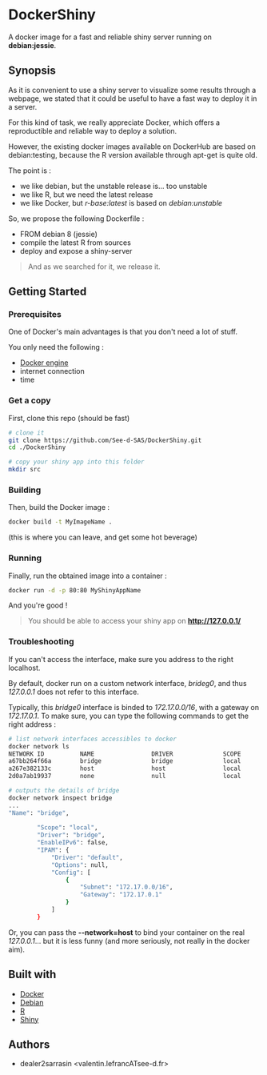 # DockerShiny

A docker image for a fast and reliable shiny server running on **debian:jessie**.

## Synopsis

As it is convenient to use a shiny server to visualize some results through a webpage, we stated that it could be useful to have a fast way to deploy it in a server.

For this kind of task, we really appreciate Docker, which offers a reproductible and reliable way to deploy a solution.

However, the existing docker images available on DockerHub are based on debian:testing, because the R version available through apt-get is quite old.

The point is :
- we like debian, but the unstable release is... too unstable
- we like R, but we need the latest release
- we like Docker, but *r-base:latest* is based on *debian:unstable*

So, we propose the following Dockerfile : 
- FROM debian 8 (jessie)
- compile the latest R from sources
- deploy and expose a shiny-server

> And as we searched for it, we release it.

## Getting Started

### Prerequisites

One of Docker's main advantages is that you don't need a lot of stuff. 

You only need the following : 

- [Docker engine](https://store.docker.com/search?type=edition&offering=community)
- internet connection
- time

### Get a copy

First, clone this repo (should be fast)

```bash
# clone it
git clone https://github.com/See-d-SAS/DockerShiny.git
cd ./DockerShiny

# copy your shiny app into this folder
mkdir src
```

### Building

Then, build the Docker image : 

```bash
docker build -t MyImageName .
```

(this is where you can leave, and get some hot beverage)

### Running

Finally, run the obtained image into a container : 

```bash
docker run -d -p 80:80 MyShinyAppName
```

And you're good !
> You should be able to access your shiny app on **http://127.0.0.1/**

### Troubleshooting

If you can't access the interface, make sure you address to the right localhost.

By default, docker run on a custom network interface, *brideg0*, and thus *127.0.0.1* does not refer to this interface.

Typically, this *bridge0* interface is binded to *172.17.0.0/16*, with a gateway on *172.17.0.1*.
To make sure, you can type the following commands to get the right address : 

```bash
# list network interfaces accessibles to docker
docker network ls
NETWORK ID          NAME                DRIVER              SCOPE
a67bb264f66a        bridge              bridge              local
a267e382133c        host                host                local
2d0a7ab19937        none                null                local

# outputs the details of bridge
docker network inspect bridge
...
"Name": "bridge",
        
        "Scope": "local",
        "Driver": "bridge",
        "EnableIPv6": false,
        "IPAM": {
            "Driver": "default",
            "Options": null,
            "Config": [
                {
                    "Subnet": "172.17.0.0/16",
                    "Gateway": "172.17.0.1"
                }
            ]
        }
```

Or, you can pass the **--network=host** to bind your container on the real *127.0.0.1*... but it is less funny (and more seriously, not really in the docker aim).


## Built with

- [Docker](https://www.docker.com/)
- [Debian](https://www.debian.org/)
- [R](https://cran.r-project.org/)
- [Shiny](https://github.com/rstudio/shiny)

## Authors

- dealer2sarrasin <valentin.lefrancATsee-d.fr>
